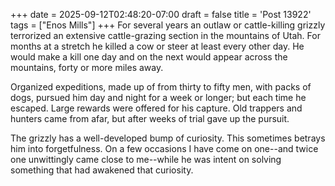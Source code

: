 +++
date = 2025-09-12T02:48:20-07:00
draft = false
title = 'Post 13922'
tags = ["Enos Mills"]
+++
For several years an outlaw or cattle-killing grizzly terrorized an extensive cattle-grazing section in the mountains of Utah. For months at a stretch he killed a cow or steer at least every other day. He would make a kill one day and on the next would appear across the mountains, forty or more miles away.

Organized expeditions, made up of from thirty to fifty men, with packs of dogs, pursued him day and night for a week or longer; but each time he escaped. Large rewards were offered for his capture. Old trappers and hunters came from afar, but after weeks of trial gave up the pursuit.

The grizzly has a well-developed bump of curiosity. This sometimes betrays him into forgetfulness. On a few occasions I have come on one--and twice one unwittingly came close to me--while he was intent on solving something that had awakened that curiosity.

